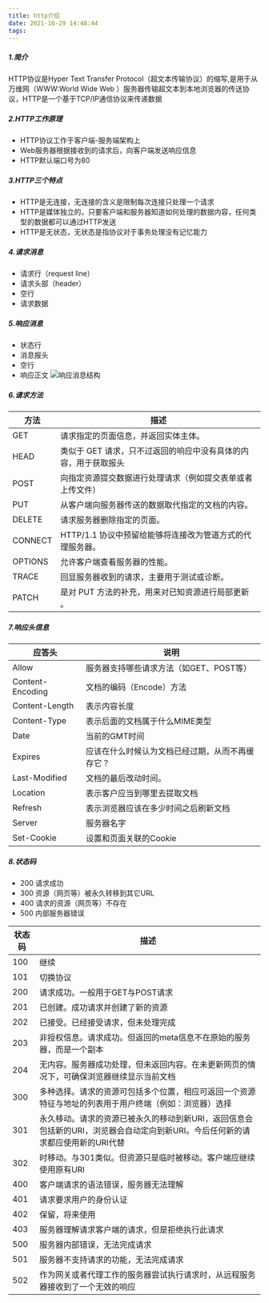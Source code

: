 ```yaml
---
title: http介绍
date: 2021-10-29 14:48:44
tags:
---
```


##### 1.简介
HTTP协议是Hyper Text Transfer Protocol（超文本传输协议）的缩写,是用于从万维网（WWW:World Wide Web ）服务器传输超文本到本地浏览器的传送协议，HTTP是一个基于TCP/IP通信协议来传递数据

##### 2.HTTP工作原理
- HTTP协议工作于客户端-服务端架构上
- Web服务器根据接收到的请求后，向客户端发送响应信息
- HTTP默认端口号为80

##### 3.HTTP三个特点
- HTTP是无连接，无连接的含义是限制每次连接只处理一个请求
- HTTP是媒体独立的，只要客户端和服务器知道如何处理的数据内容，任何类型的数据都可以通过HTTP发送
- HTTP是无状态，无状态是指协议对于事务处理没有记忆能力

##### 4.请求消息
- 请求行（request line）
- 请求头部（header）
- 空行
- 请求数据

##### 5.响应消息
- 状态行
- 消息报头
- 空行
- 响应正文
![响应消息结构](httpmessage.jpeg)

##### 6.请求方法
|方法|描述|
|----|----|
|GET|请求指定的页面信息，并返回实体主体。|
|HEAD|类似于 GET 请求，只不过返回的响应中没有具体的内容，用于获取报头|
|POST|向指定资源提交数据进行处理请求（例如提交表单或者上传文件）|
|PUT|从客户端向服务器传送的数据取代指定的文档的内容。|
|DELETE|请求服务器删除指定的页面。|
|CONNECT|HTTP/1.1 协议中预留给能够将连接改为管道方式的代理服务器。|
|OPTIONS|允许客户端查看服务器的性能。|
|TRACE|回显服务器收到的请求，主要用于测试或诊断。|
|PATCH|是对 PUT 方法的补充，用来对已知资源进行局部更新 。|

##### 7.响应头信息

|应答头|说明|
|----|----|
|Allow|服务器支持哪些请求方法（如GET、POST等）|
|Content-Encoding|文档的编码（Encode）方法|
|Content-Length|表示内容长度|
|Content-Type|表示后面的文档属于什么MIME类型|
|Date|当前的GMT时间|
|Expires|应该在什么时候认为文档已经过期，从而不再缓存它？|
|Last-Modified|文档的最后改动时间。|
|Location|表示客户应当到哪里去提取文档|
|Refresh|表示浏览器应该在多少时间之后刷新文档|
|Server|服务器名字|
|Set-Cookie|设置和页面关联的Cookie|

##### 8.状态码
- 200   请求成功
- 300   资源（网页等）被永久转移到其它URL
- 400   请求的资源（网页等）不存在
- 500    内部服务器错误

|状态码|描述|
|----|----|
|100|继续|
|101|切换协议|
|200|请求成功。一般用于GET与POST请求|
|201|已创建。成功请求并创建了新的资源|
|202|已接受。已经接受请求，但未处理完成|
|203|非授权信息。请求成功。但返回的meta信息不在原始的服务器，而是一个副本|
|204|无内容。服务器成功处理，但未返回内容。在未更新网页的情况下，可确保浏览器继续显示当前文档|
|300|多种选择。请求的资源可包括多个位置，相应可返回一个资源特征与地址的列表用于用户终端（例如：浏览器）选择|
|301|永久移动。请求的资源已被永久的移动到新URI，返回信息会包括新的URI，浏览器会自动定向到新URI。今后任何新的请求都应使用新的URI代替|
|302|时移动。与301类似。但资源只是临时被移动。客户端应继续使用原有URI|
|400|客户端请求的语法错误，服务器无法理解|
|401|请求要求用户的身份认证|
|402|保留，将来使用|
|403|服务器理解请求客户端的请求，但是拒绝执行此请求|
|500|服务器内部错误，无法完成请求|
|501|服务器不支持请求的功能，无法完成请求|
|502|作为网关或者代理工作的服务器尝试执行请求时，从远程服务器接收到了一个无效的响应|